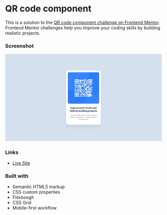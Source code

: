 # QR code component

This is a solution to the [QR code component challenge on Frontend Mentor](https://www.frontendmentor.io/challenges/qr-code-component-iux_sIO_H). Frontend Mentor challenges help you improve your coding skills by building realistic projects.

### Screenshot

![A ui card containing a QR code, heading, and caption.](design/desktop-design.jpg)

### Links

- [Live Site](https://elorenn.github.io/qr-code-component-main/)

### Built with

- Semantic HTML5 markup
- CSS custom properties
- Flexboxgit
- CSS Grid
- Mobile-first workflow
